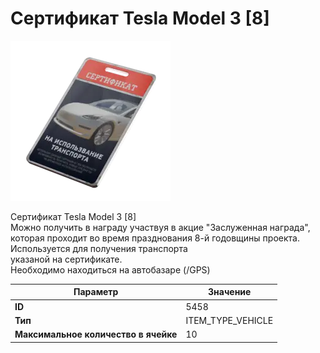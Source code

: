 # Сертификат Tesla Model 3 [8]

![Item Image](../img/5458.webp?raw=true)

Сертификат Tesla Model 3 [8]<br>Можно получить в награду участвуя в акцие "Заслуженная награда",<br>которая проходит во время празднования 8-й годовщины проекта.<br>Используется для получения транспорта <br>указаной на сертификате.<br>Необходимо находиться на автобазаре (/GPS)


| Параметр | Значение |
|----------|----------|
| **ID** | 5458 |
| **Тип** | ITEM_TYPE_VEHICLE |
| **Максимальное количество в ячейке** | 10 |

